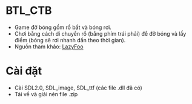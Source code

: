 # BTL_CTB
- Game đỡ bóng gồm rổ bắt và bóng rơi.
- Chơi bằng cách di chuyển rổ (bằng phím trái phải) để đỡ bóng và lấy điểm (bóng sẽ rơi nhanh dần theo thời gian).
- Nguồn tham khảo: [LazyFoo](https://lazyfoo.net/tutorials/SDL/index.php#Render%20to%20Texture)
# Cài đặt
- Cài SDL2.0, SDL_image, SDL_ttf (các file .dll đã có)
- Tải về và giải nén file .zip
